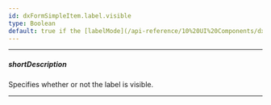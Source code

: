 ```yaml
---
id: dxFormSimpleItem.label.visible
type: Boolean
default: true if the [labelMode](/api-reference/10%20UI%20Components/dxForm/1%20Configuration/labelMode.md '/Documentation/ApiReference/UI_Components/dxForm/Configuration/#labelMode') is *"outside"*. false otherwise.
---
```

---
##### shortDescription
Specifies whether or not the label is visible.

---
